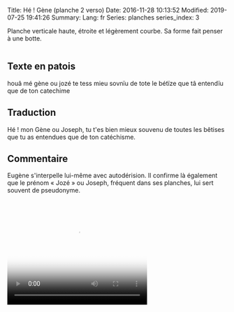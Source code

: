 Title: Hé ! Gène (planche 2 verso)
Date: 2016-11-28 10:13:52
Modified: 2019-07-25 19:41:26
Summary: 
Lang: fr
Series: planches
series_index: 3


Planche  verticale haute, étroite et légèrement courbe. Sa forme fait penser à une botte.

<div style="display: table; clear: both;"></div>

<figure class="image-block" style="float: right;">
  <img alt="" src="{static}/images/planche_2_verso.png">
  <figcaption style="max-width: 201px"></figcaption>
</figure>

## Texte en patois
houâ mé gène ou jozé te tess mieu sovnïu de tote le bétïze que tâ entendïu que de ton  catechime


## Traduction
Hé ! mon Gène ou Joseph, tu t'es bien mieux souvenu de toutes les bêtises que tu as entendues que de ton catéchisme.

## Commentaire


Eugène s'interpelle lui-même avec autodérision. Il confirme là également que le prénom « Jozé » ou Joseph, fréquent dans ses planches, lui sert souvent de pseudonyme.




<video width="320" height="240" controls
  poster="{static}/images/thumbnails/video_2bis_2_.jpg">
  <source src="https://d1njpgd0ygatdn.cloudfront.net/video_2bis_2_.mp4" type="video/mp4">
</video>
